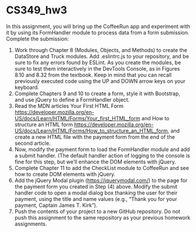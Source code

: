 # CS349_hw3

In this assignment, you will bring up the CoffeeRun app and experiment with it by using its
FormHandler module to process data from a form submission. Complete the submission:
1. Work through Chapter 8 (Modules, Objects, and Methods) to create the DataStore and Truck
modules. Add .eslintrc.js to your repository, and be sure to fix any errors found by ESLint.
As you create the modules, be sure to test them interactively in the DevTools Console, as in Figures
8.10 and 8.32 from the textbook. Keep in mind that you can recall previously executed code using the
UP and DOWN arrow keys on your keyboard.
2. Complete Chapters 9 and 10 to create a form, style it with Bootstrap, and use jQuery to define a
FormHandler object.
3. Read the MDN articles Your First HTML Form
https://developer.mozilla.org/en-US/docs/Learn/HTML/Forms/Your_first_HTML_form and
How to structure an HTML form
https://developer.mozilla.org/en-US/docs/Learn/HTML/Forms/How_to_structure_an_HTML_form, and
create a new HTML file with the payment form from the end of the second article.
4. Now, modify the payment form to load the FormHandler module and add a submit handler. (The
default handler action of logging to the console is fine for this step, but we’ll enhance the DOM
elements with jQuery.
5. Complete Chapter 11 to add the CheckList module to CoffeeRun and see how to create DOM
elements with jQuery.
6. Add the jQuery Modal plugin (https://jquerymodal.com/) to the page for the payment form you
created in Step (4) above. Modify the submit handler code to open a modal dialog box thanking the
user for their payment, using the title and name values (e.g., “Thank you for your payment,
Captain James T. Kirk”).
7. Push the contents of your project to a new GitHub repository. Do not push this assignment to the
same repository as your previous homework assignments. 
